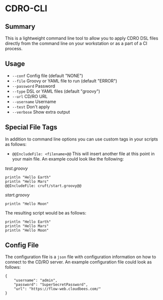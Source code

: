 # CDRO-CLI

## Summary

This is a lightweight command line tool to allow you to apply CDRO DSL files directly from the command line on your workstation or as a part of a CI process.

## Usage

*  `--conf` 
        Config file (default "NONE")
*  `--file` 
        Groovy or YAML file to run (default "ERROR")
*  `--password` 
        Password
*  `--type` 
        DSL or YAML files (default "groovy")
*  `--url` 
        CD/RO URL
*  `--username` 
        Username
*  `--test`
        Don't apply
*  `--verbose` 
        Show extra output

## Special File Tags

In addition to command line options you can use custom tags in your scripts as follows:

* `@@IncludeFile: <filename>@@` This will insert another file at this point in your main file.  An example could look like the following:

*test.groovy*

```
println "Hello Earth"
println "Hello Mars"
@@IncludeFile: cruft/start.groovy@@
```

*start.groovy*
```
println "Hello Moon"
```

The resulting script would be as follows:

```
println "Hello Earth"
println "Hello Mars"
println "Hello Moon"
```

## Config File

The configuration file is a `json` file with configuration information on how to connect to the CD/RO server.  An example configuration file could look as follows:

```
{
    "username": "admin",
    "password": "SuperSecretPassword",
    "url": "https://flow-web.cloudbees.com/"
}
```




